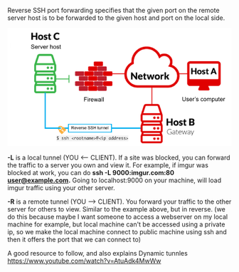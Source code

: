 Reverse SSH port forwarding specifies that the given port on the remote server host is to be forwarded to the given host and port on the local side.

![](../Attachments/Pasted%20image%2020231228034029.png)

**-L** is a local tunnel (YOU <-- CLIENT). If a site was blocked, you can forward the traffic to a server you own and view it. For example, if imgur was blocked at work, you can do **ssh -L 9000:imgur.com:80 user@example.com.** Going to localhost:9000 on your machine, will load imgur traffic using your other server.

**-R** is a remote tunnel (YOU --> CLIENT). You forward your traffic to the other server for others to view. Similar to the example above, but in reverse.
(we do this because maybe I want someone to access a webserver on my local machine for example, but local machine can't be accessed using a private ip, so we make the local machine connect to public machine using ssh and then it offers the port that we can connect to)

A good resource to follow, and also explains Dynamic tunnles
https://www.youtube.com/watch?v=AtuAdk4MwWw
